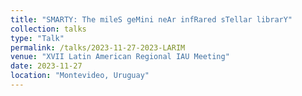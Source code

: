 ```yaml
---
title: "SMARTY: The mileS geMini neAr infRared sTellar librarY"
collection: talks
type: "Talk"
permalink: /talks/2023-11-27-2023-LARIM
venue: "XVII Latin American Regional IAU Meeting"
date: 2023-11-27
location: "Montevideo, Uruguay"
---
```

